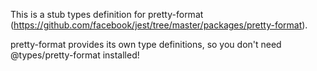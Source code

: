 This is a stub types definition for pretty-format (https://github.com/facebook/jest/tree/master/packages/pretty-format).

pretty-format provides its own type definitions, so you don't need @types/pretty-format installed!